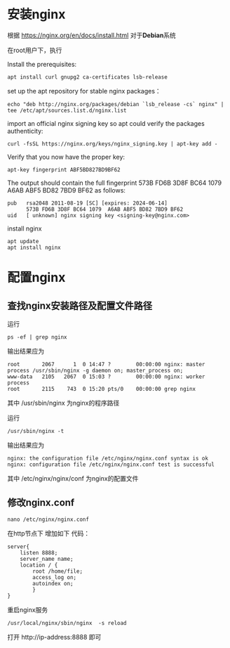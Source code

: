 # 安装nginx

根据 https://nginx.org/en/docs/install.html 对于**Debian**系统

在root用户下，执行

Install the prerequisites: 
```shell
apt install curl gnupg2 ca-certificates lsb-release
```
set up the apt repository for stable nginx packages：
```shell
echo "deb http://nginx.org/packages/debian `lsb_release -cs` nginx" | tee /etc/apt/sources.list.d/nginx.list
```
import an official nginx signing key so apt could verify the packages authenticity:
```shell
curl -fsSL https://nginx.org/keys/nginx_signing.key | apt-key add -
```
Verify that you now have the proper key: 
```shell
apt-key fingerprint ABF5BD827BD9BF62
```
The output should contain the full fingerprint 573B FD6B 3D8F BC64 1079 A6AB ABF5 BD82 7BD9 BF62 as follows: 
```shell
pub   rsa2048 2011-08-19 [SC] [expires: 2024-06-14]
      573B FD6B 3D8F BC64 1079  A6AB ABF5 BD82 7BD9 BF62
uid   [ unknown] nginx signing key <signing-key@nginx.com>
```
install nginx
```shell
apt update
apt install nginx
```
# 配置nginx
## 查找nginx安装路径及配置文件路径
运行
```shell
ps -ef | grep nginx
```
输出结果应为
```shell
root       2067      1  0 14:47 ?        00:00:00 nginx: master process /usr/sbin/nginx -g daemon on; master_process on;
www-data   2105   2067  0 15:03 ?        00:00:00 nginx: worker process
root       2115    743  0 15:20 pts/0    00:00:00 grep nginx
```
其中 /usr/sbin/nginx 为nginx的程序路径

运行
```shell
/usr/sbin/nginx -t
```
输出结果应为
```shell
nginx: the configuration file /etc/nginx/nginx.conf syntax is ok
nginx: configuration file /etc/nginx/nginx.conf test is successful
```
其中 /etc/nginx/nginx/conf 为nginx的配置文件

## 修改nginx.conf

```shell
nano /etc/nginx/nginx.conf
```
在http节点下  增加如下 代码：
```
server{
    listen 8888;
    server_name name;
    location / {
        root /home/file;
        access_log on;
        autoindex on;
        }
}
```
重启nginx服务
```shell
/usr/local/nginx/sbin/nginx  -s reload
```
打开 http://ip-address:8888 即可
